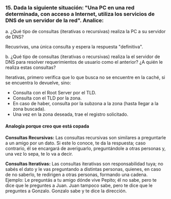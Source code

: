 ### 15. Dada la siguiente situación: "Una PC en una red determinada, con acceso a Internet, utiliza los servicios de DNS de un servidor de la red". Analice:

a. ¿Qué tipo de consultas (iterativas o recursivas) realiza la PC a su servidor de DNS?

Recusrivas, una única consulta y espera la respuesta "definitiva".

b. ¿Qué tipo de consultas (iterativas o recursivas) realiza la el servidor de DNS para resolver requerimientos de usuario como el anterior? ¿A quién le realiza estas consultas?

Iterativas, primero verifica que lo que busca no se encuentre en la caché, si se encuentra lo devuelve, sino:

- Consulta con el Root Server por el TLD.
- Consulta con el TLD por la zona.
- En caso de haber, consulta por la subzona a la zona (hasta llegar a la zona buscada).
- Una vez en la zona deseada, trae el registro solicitado.

#### Analogía porque creo que está copada

<b>Consultas Recursivas:</b> Las consultas recursivas son similares a preguntarle a un amigo por un dato. Si este lo conoce, te da la respuesta; caso contrario, él se encargará de averiguarlo, preguntándole a otras personas y, una vez lo sepa, te lo va a decir.

<b>Consultas Iterativas:</b> Las consultas iterativas son responsabilidad tuya; no sabés el dato y le vas preguntando a distintas personas, quienes, en caso de no saberlo, te redirigen a otras personas, formando una cadena. Ejemplo: Le preguntás a tu amigo dónde vive Pepito; él no sabe, pero te dice que le preguntes a Juan. Juan tampoco sabe, pero te dice que le preguntes a Gonzalo. Gonzalo sabe y te dice la dirección.

